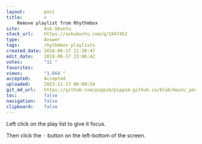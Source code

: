```yaml
---
layout:       post
title:        >
    Remove playlist from Rhythmbox
site:         Ask Ubuntu
stack_url:    https://askubuntu.com/q/1047452
type:         Answer
tags:         rhythmbox playlists
created_date: 2018-06-17 21:30:47
edit_date:    2018-06-17 23:06:42
votes:        "11 "
favorites:    
views:        "1,664 "
accepted:     Accepted
uploaded:     2023-11-17 06:08:54
git_md_url:   https://github.com/pippim/pippim.github.io/blob/main/_posts/2018/2018-06-17-Remove-playlist-from-Rhythmbox.md
toc:          false
navigation:   false
clipboard:    false
---
```


Left click on the play list to give it focus.

Then click the <kbd>-</kbd> button on the left-bottom of the screen.
